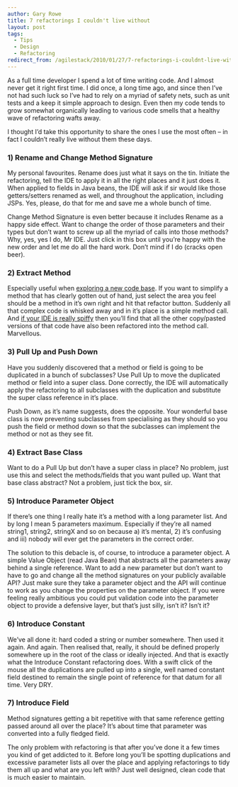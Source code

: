 ```yaml
---
author: Gary Rowe
title: 7 refactorings I couldn't live without
layout: post
tags:
  - Tips
  - Design
  - Refactoring
redirect_from: /agilestack/2010/01/27/7-refactorings-i-couldnt-live-without/
---
```


As a full time developer I spend a lot of time writing code. And I almost never get it right first time. I did once, a long time ago, and since then I’ve not had such luck so I’ve had to rely on a myriad of safety nets, such as unit tests and a keep it simple approach to design. Even then my code tends to grow somewhat organically leading to various code smells that a healthy wave of refactoring wafts away.

I thought I’d take this opportunity to share the ones I use the most often – in fact I couldn’t really live without them these days.

### 1) Rename and Change Method Signature

My personal favourites. Rename does just what it says on the tin. Initiate the refactoring, tell the IDE to apply it in all the right places and it just does it. When applied to fields in Java beans, the IDE will ask if sir would like those getters/setters renamed as well, and throughout the application, including JSPs. Yes, please, do that for me and save me a whole bunch of time.

Change Method Signature is even better because it includes Rename as a happy side effect. Want to change the order of those parameters and their types but don’t want to screw up all the myriad of calls into those methods? Why, yes, yes I do, Mr IDE. Just click in this box until you’re happy with the new order and let me do all the hard work. Don’t mind if I do (cracks open beer).

### 2) Extract Method

Especially useful when [exploring a new code base][2]. If you want to simplify a method that has clearly gotten out of hand, just select the area you feel should be a method in it’s own right and hit that refactor button. Suddenly all that complex code is whisked away and in it’s place is a simple method call. And [if your IDE is really spiffy][3] then you’ll find that all the other copy/pasted versions of that code have also been refactored into the method call. Marvellous.

### 3) Pull Up and Push Down

Have you suddenly discovered that a method or field is going to be duplicated in a bunch of subclasses? Use Pull Up to move the duplicated method or field into a super class. Done correctly, the IDE will automatically apply the refactoring to all subclasses with the duplication and substitute the super class reference in it’s place.

Push Down, as it’s name suggests, does the opposite. Your wonderful base class is now preventing subclasses from specialising as they should so you push the field or method down so that the subclasses can implement the method or not as they see fit.

### 4) Extract Base Class

Want to do a Pull Up but don’t have a super class in place? No problem, just use this and select the methods/fields that you want pulled up. Want that base class abstract? Not a problem, just tick the box, sir.

### 5) Introduce Parameter Object

If there’s one thing I really hate it’s a method with a long parameter list. And by long I mean 5 parameters maximum. Especially if they’re all named string1, string2, stringX and so on because a) it’s mental, 2) it’s confusing and iii) nobody will ever get the parameters in the correct order.

The solution to this debacle is, of course, to introduce a parameter object. A simple Value Object (read Java Bean) that abstracts all the parameters away behind a single reference. Want to add a new parameter but don’t want to have to go and change all the method signatures on your publicly available API? Just make sure they take a parameter object and the API will continue to work as you change the properties on the parameter object. If you were feeling really ambitious you could put validation code into the parameter object to provide a defensive layer, but that’s just silly, isn’t it? Isn’t it?

### 6) Introduce Constant

We’ve all done it: hard coded a string or number somewhere. Then used it again. And again. Then realised that, really, it should be defined properly somewhere up in the root of the class or ideally injected. And that is exactly what the Introduce Constant refactoring does. With a swift click of the mouse all the duplications are pulled up into a single, well named constant field destined to remain the single point of reference for that datum for all time. Very DRY.

### 7) Introduce Field

Method signatures getting a bit repetitive with that same reference getting passed around all over the place? It’s about time that parameter was converted into a fully fledged field.

The only problem with refactoring is that after you’ve done it a few times you kind of get addicted to it. Before long you’ll be spotting duplications and excessive parameter lists all over the place and applying refactorings to tidy them all up and what are you left with? Just well designed, clean code that is much easier to maintain.

 [1]: https://twitter.com/share
 [2]: http://gary-rowe.com/agilestack/2010/01/14/9-top-tips-to-understand-new-code/
 [3]: http://www.jetbrains.com/idea/features/index.html